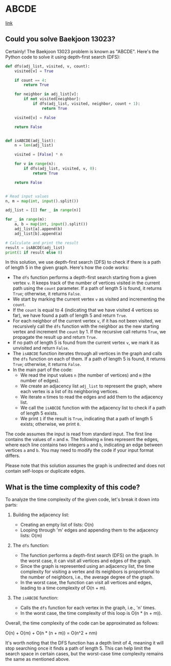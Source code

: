 # ABCDE

[link](https://www.acmicpc.net/problem/13023)

## Could you solve Baekjoon 13023?

Certainly! The Baekjoon 13023 problem is known as "ABCDE". Here's the Python code to solve it using depth-first search (DFS):

```python
def dfs(adj_list, visited, v, count):
    visited[v] = True

    if count == 4:
        return True

    for neighbor in adj_list[v]:
        if not visited[neighbor]:
            if dfs(adj_list, visited, neighbor, count + 1):
                return True

    visited[v] = False

    return False


def isABCDE(adj_list):
    n = len(adj_list)

    visited = [False] * n

    for v in range(n):
        if dfs(adj_list, visited, v, 0):
            return True

    return False


# Read input values
n, m = map(int, input().split())

adj_list = [[] for _ in range(n)]

for _ in range(m):
    a, b = map(int, input().split())
    adj_list[a].append(b)
    adj_list[b].append(a)

# Calculate and print the result
result = isABCDE(adj_list)
print(1 if result else 0)
```

In this solution, we use depth-first search (DFS) to check if there is a path of length 5 in the given graph. Here's how the code works:

- The `dfs` function performs a depth-first search starting from a given vertex `v`. It keeps track of the number of vertices visited in the current path using the `count` parameter. If a path of length 5 is found, it returns `True`; otherwise, it returns `False`.
- We start by marking the current vertex `v` as visited and incrementing the `count`.
- If the `count` is equal to 4 (indicating that we have visited 4 vertices so far), we have found a path of length 5 and return `True`.
- For each neighbor of the current vertex `v`, if it has not been visited, we recursively call the `dfs` function with the neighbor as the new starting vertex and increment the `count` by 1. If the recursive call returns `True`, we propagate the result up and return `True`.
- If no path of length 5 is found from the current vertex `v`, we mark it as unvisited and return `False`.
- The `isABCDE` function iterates through all vertices in the graph and calls the `dfs` function on each of them. If a path of length 5 is found, it returns `True`; otherwise, it returns `False`.
- In the main part of the code:
  - We read the input values `n` (the number of vertices) and `m` (the number of edges).
  - We create an adjacency list `adj_list` to represent the graph, where each vertex is a list of its neighboring vertices.
  - We iterate `m` times to read the edges and add them to the adjacency list.
  - We call the `isABCDE` function with the adjacency list to check if a path of length 5 exists.
  - We print `1` if the result is `True`, indicating that a path of length 5 exists; otherwise, we print `0`.

The code assumes the input is read from standard input. The first line contains the values of `n` and `m`. The following `m` lines represent the edges, where each line contains two integers `a` and `b`, indicating an edge between vertices `a` and `b`. You may need to modify the code if your input format differs.

Please note that this solution assumes the graph is undirected and does not contain self-loops or duplicate edges.

## What is the time complexity of this code?

To analyze the time complexity of the given code, let's break it down into parts:

1. Building the adjacency list:
   - Creating an empty list of lists: O(n)
   - Looping through 'm' edges and appending them to the adjacency lists: O(m)

2. The `dfs` function:
   - The function performs a depth-first search (DFS) on the graph. In the worst case, it can visit all vertices and edges of the graph.
   - Since the graph is represented using an adjacency list, the time complexity for visiting a vertex and its neighbors is proportional to the number of neighbors, i.e., the average degree of the graph.
   - In the worst case, the function can visit all vertices and edges, leading to a time complexity of O(n + m).

3. The `isABCDE` function:
   - Calls the `dfs` function for each vertex in the graph, i.e., 'n' times.
   - In the worst case, the time complexity of this loop is O(n * (n + m)).

Overall, the time complexity of the code can be approximated as follows:

O(n) + O(m) + O(n * (n + m)) = O(n^2 + nm)

It's worth noting that the DFS function has a depth limit of 4, meaning it will stop searching once it finds a path of length 5. This can help limit the search space in certain cases, but the worst-case time complexity remains the same as mentioned above.

